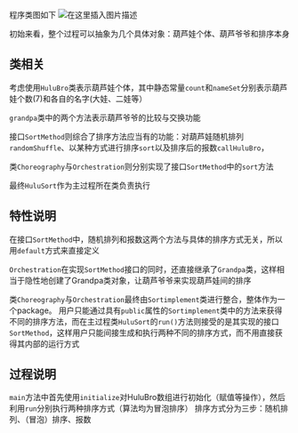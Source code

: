 ﻿程序类图如下
![在这里插入图片描述](http://www.plantuml.com/plantuml/png/ZLJDpfim43n_F8MFeFHxWaPHr4hzELGzKFLILMW32xPgREIVz0Sbprul3Yuaj6foiMV7ixC3vcWT6ETxcGrGVuCE6VVIdunc-_qRBHiqXyEOFUrg2TQoTw7sokW0F8tXe1FrXUrQeK0oeHohjLTkMNkEjT8PeRelNvc27aiaoZFnpo0zXitkffidi22KTXswpmJa4tBMec5sXjRiMFiEGtvJOzfnD5FjfBL4K4oYjPyug4TAF5w3bDJfabrI7fq1rGomokCMnzjO6ZCMVdzl0Y_crQc8rEHrcxDiRxLnFJgkcvM3C3kQ5cfaPI1yc0XZDgSGe5avfCxZAinLLGssuALZKRAg5dve6DsNtBUjnAtZYHfpsc3S6nVz8B57vRRI8-FlPqBCyCzBzPfhWpfaF_2Vz18iztbnH_veQexMcR3LYjWh82TVrzXppSGV3bMJdYDBTkqYLHQj_JlPr63bUrFll-J2VtKXYRYL8PqbwIXwVP1w6V7uVBtA5sFPj2mM9A644o35BxfnTp5FX1w4ojE51jFPQFSOagJFo6y0)

初始来看，整个过程可以抽象为几个具体对象：葫芦娃个体、葫芦爷爷和排序本身
## 类相关
考虑使用`HuluBro`类表示葫芦娃个体，其中静态常量`count`和`nameSet`分别表示葫芦娃个数(7)和各自的名字(大娃、二娃等）

`grandpa`类中的两个方法表示葫芦爷爷的比较与交换功能

接口`SortMethod`则综合了排序方法应当有的功能：对葫芦娃随机排列`randomShuffle`、以某种方式进行排序`sort`以及排序后的报数`callHuluBro`，

类`Choreography`与`Orchestration`则分别实现了接口`SortMethod`中的`sort`方法

最终`HuluSort`作为主过程所在类负责执行
## 特性说明
在接口`SortMethod`中，随机排列和报数这两个方法与具体的排序方式无关，所以用`default`方式来直接定义

`Orchestration`在实现`SortMethod`接口的同时，还直接继承了`Grandpa`类，这样相当于隐性地创建了Grandpa类对象，让葫芦爷爷来实现葫芦娃间的排序

类`Choreography`与`Orchestration`最终由`Sortimplement`类进行整合，整体作为一个package。
用户只能通过具有`public`属性的`Sortimplement`类中的方法来获得不同的排序方法，而在主过程类`HuluSort`的`run()`方法则接受的是其实现的接口`SortMethod`，这样用户只能间接生成和执行两种不同的排序方式，而不用直接获得其内部的运行方式
## 过程说明
`main`方法中首先使用`initialize`对HuluBro数组进行初始化（赋值等操作），然后利用`run`分别执行两种排序方式（算法均为冒泡排序）
排序方式分为三步：随机排列、（冒泡）排序、报数
